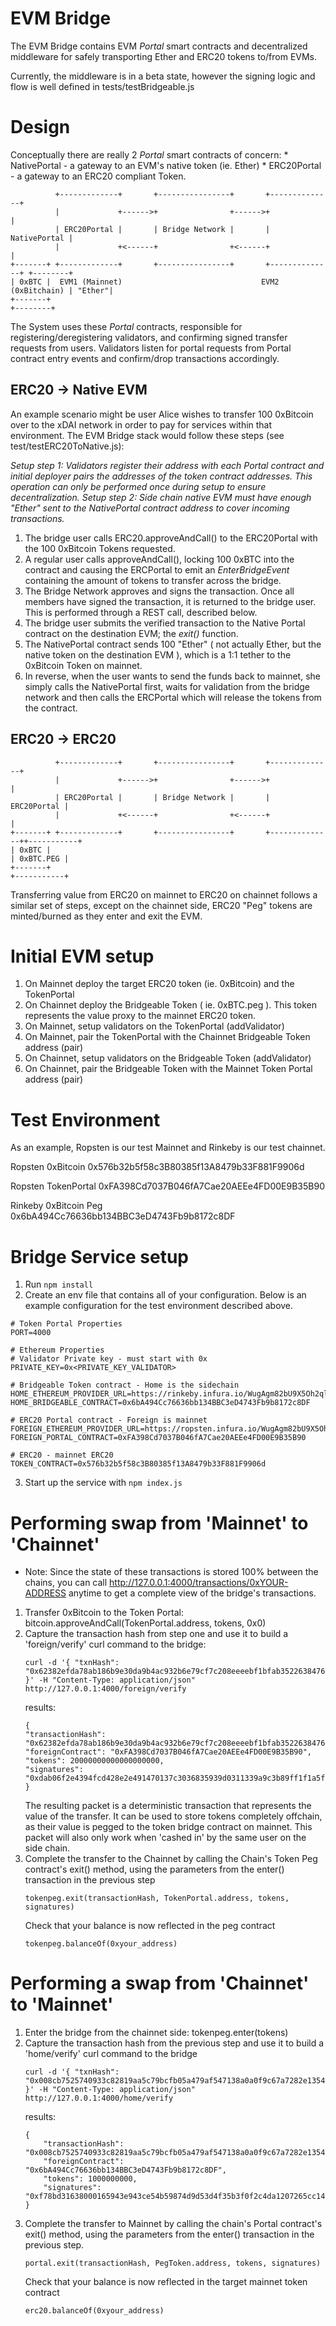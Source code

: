 # EVM Bridge

The EVM Bridge contains EVM *Portal* smart contracts and decentralized middleware for safely transporting Ether and ERC20 tokens to/from EVMs.

Currently, the middleware is in a beta state, however the signing logic and flow is well defined in tests/testBridgeable.js

# Design

Conceptually there are really 2 *Portal* smart contracts of concern:
    * NativePortal - a gateway to an EVM's native token (ie. Ether)
    * ERC20Portal - a gateway to an ERC20 compliant Token.
```    
          +-------------+       +----------------+       +--------------+
          |             +------>+                +------>+              |
          | ERC20Portal |       | Bridge Network |       | NativePortal |
          |             +<------+                +<------+              |
+-------+ +-------------+       +----------------+       +--------------+ +--------+
| 0xBTC |  EVM1 (Mainnet)                               EVM2 (0xBitchain) | "Ether"|
+-------+                                                                 +--------+
```

The System uses these *Portal* contracts, responsible for registering/deregistering validators, and confirming signed transfer requests from users. Validators listen for portal requests from Portal contract entry events and confirm/drop transactions accordingly.

## ERC20 -> Native EVM
An example scenario might be user Alice wishes to transfer 100 0xBitcoin over to the xDAI network in order to pay for services within that environment. The EVM Bridge stack would follow these steps (see test/testERC20ToNative.js):

*Setup step 1: Validators register their address with each Portal contract and initial deployer pairs the addresses of the token contract addresses. This operation can only be performed once during setup to ensure decentralization.
Setup step 2: Side chain native EVM must have enough "Ether" sent to the NativePortal contract address to cover incoming transactions.*

1. The bridge user calls ERC20.approveAndCall() to the ERC20Portal with the 100 0xBitcoin Tokens requested.
2. A regular user calls approveAndCall(), locking 100 0xBTC into the contract and causing the ERCPortal to emit an *EnterBridgeEvent* containing the amount of tokens to transfer across the bridge.
3. The Bridge Network approves and signs the transaction. Once all members have signed the transaction, it is returned to the bridge user. This is performed through a REST call, described below.
4. The bridge user submits the verified transaction to the Native Portal contract on the destination EVM; the *exit()* function.
5. The NativePortal contract sends 100 "Ether" ( not actually Ether, but the native token on the destination EVM ), which is a 1:1 tether to the 0xBitcoin Token on mainnet.
6. In reverse, when the user wants to send the funds back to mainnet, she simply calls the NativePortal first, waits for validation from the bridge network and then calls the ERCPortal which will release the tokens from the contract.

## ERC20 -> ERC20
```
          +-------------+       +----------------+       +--------------+
          |             +------>+                +------>+              |
          | ERC20Portal |       | Bridge Network |       |  ERC20Portal |
          |             +<------+                +<------+              |
+-------+ +-------------+       +----------------+       +--------------++-----------+
| 0xBTC |                                                                | 0xBTC.PEG |
+-------+                                                                +-----------+
```

Transferring value from ERC20 on mainnet to ERC20 on chainnet follows a similar set of steps, except on the chainnet side, ERC20 "Peg" tokens are minted/burned as they enter and exit the EVM.

# Initial EVM setup

1. On Mainnet deploy the target ERC20 token (ie. 0xBitcoin) and the TokenPortal
2. On Chainnet deploy the Bridgeable Token ( ie. 0xBTC.peg ). This token represents the value proxy to the mainnet ERC20 token.
3. On Mainnet, setup validators on the TokenPortal (addValidator)
4. On Mainnet, pair the TokenPortal with the Chainnet Bridgeable Token address (pair)
5. On Chainnet, setup validators on the Bridgeable Token (addValidator)
6. On Chainnet, pair the Bridgeable Token with the Mainnet Token Portal address (pair)

# Test Environment

As an example, Ropsten is our test Mainnet and Rinkeby is our test chainnet.

Ropsten 0xBitcoin
0x576b32b5f58c3B80385f13A8479b33F881F9906d

Ropsten TokenPortal
0xFA398Cd7037B046fA7Cae20AEEe4FD00E9B35B90

Rinkeby 0xBitcoin Peg
0x6bA494Cc76636bb134BBC3eD4743Fb9b8172c8DF

# Bridge Service setup

1. Run `npm install`
2. Create an env file that contains all of your configuration. Below is an example configuration for the test environment described above.
```
# Token Portal Properties
PORT=4000

# Ethereum Properties
# Validator Private key - must start with 0x
PRIVATE_KEY=0x<PRIVATE_KEY_VALIDATOR>

# Bridgeable Token contract - Home is the sidechain
HOME_ETHEREUM_PROVIDER_URL=https://rinkeby.infura.io/WugAgm82bU9X5Oh2qltc 
HOME_BRIDGEABLE_CONTRACT=0x6bA494Cc76636bb134BBC3eD4743Fb9b8172c8DF

# ERC20 Portal contract - Foreign is mainnet
FOREIGN_ETHEREUM_PROVIDER_URL=https://ropsten.infura.io/WugAgm82bU9X5Oh2qltc 
FOREIGN_PORTAL_CONTRACT=0xFA398Cd7037B046fA7Cae20AEEe4FD00E9B35B90

# ERC20 - mainnet ERC20
TOKEN_CONTRACT=0x576b32b5f58c3B80385f13A8479b33F881F9906d
```
3. Start up the service with `npm index.js`

# Performing swap from 'Mainnet' to 'Chainnet'

* Note: Since the state of these transactions is stored 100% between the chains, you can call http://127.0.0.1:4000/transactions/0xYOUR-ADDRESS anytime to get a complete view of the bridge's transactions.

1. Transfer 0xBitcoin to the Token Portal: bitcoin.approveAndCall(TokenPortal.address, tokens, 0x0)
2. Capture the transaction hash from step one and use it to build a 'foreign/verify' curl command to the bridge:
    ```
    curl -d '{ "txnHash": "0x62382efda78ab186b9e30da9b4ac932b6e79cf7c208eeeebf1bfab3522638476" }' -H "Content-Type: application/json" http://127.0.0.1:4000/foreign/verify
    ```
    results:
    ```
    {
    "transactionHash": "0x62382efda78ab186b9e30da9b4ac932b6e79cf7c208eeeebf1bfab3522638476",
    "foreignContract": "0xFA398Cd7037B046fA7Cae20AEEe4FD00E9B35B90",
    "tokens": 20000000000000000000,
    "signatures": "0xdab06f2e4394fcd428e2e491470137c3036835939d0311339a9c3b89ff1f1a5f0539d26d4216fb0cb98fc8951086142c7a0823f80d018f2232dfb857657068e61c"
    }
    ```
    The resulting packet is a deterministic transaction that represents the value of the transfer. It can be used to store tokens completely offchain, as their value is pegged to the token bridge contract on mainnet. This packet will also only work when 'cashed in' by the same user on the side chain.
3. Complete the transfer to the Chainnet by calling the Chain's Token Peg contract's exit() method, using the parameters from the enter() transaction in the previous step
    ```
    tokenpeg.exit(transactionHash, TokenPortal.address, tokens, signatures)
    ```
    Check that your balance is now reflected in the peg contract
    ```
    tokenpeg.balanceOf(0xyour_address)
    ```

# Performing a swap from 'Chainnet' to 'Mainnet'
1. Enter the bridge from the chainnet side: tokenpeg.enter(tokens)
2. Capture the transaction hash from the previous step and use it to build a 'home/verify' curl command to the bridge
    ```
    curl -d '{ "txnHash": "0x008cb7525740933c82819aa5c79bcfb05a479af547138a0a0f9c67a7282e1354" }' -H "Content-Type: application/json" http://127.0.0.1:4000/home/verify
    
    ```
    results:
    ```
    {
        "transactionHash": "0x008cb7525740933c82819aa5c79bcfb05a479af547138a0a0f9c67a7282e1354",
        "foreignContract": "0x6bA494Cc76636bb134BBC3eD4743Fb9b8172c8DF",
        "tokens": 1000000000,
        "signatures": "0xf78bd31638000165943e943ce54b59874d9d53d4f35b3f0f2c4da1207265cc142ff2c84a8f72be983f4e6e3c00a3ebe0113f8953319d9f392c7d51f72197b0bd1b"
    }
    ```
3. Complete the transfer to Mainnet by calling the chain's Portal contract's exit() method, using the parameters from the enter() transaction in the previous step.
    ```
    portal.exit(transactionHash, PegToken.address, tokens, signatures)
    ```
    Check that your balance is now reflected in the target mainnet token contract
    ```
    erc20.balanceOf(0xyour_address)
    ```
